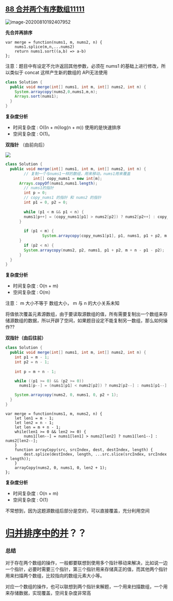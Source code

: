 

## [88 合并两个有序数组11111](https://leetcode-cn.com/problems/merge-sorted-array/)

![image-20200810192407952](/Users/yummy/web开发/GitHub/algorithm/基础篇/数组/数组.assets/image-20200810192407952.png)

**先合并再排序**



```JS
var merge = function(nums1, m, nums2, n) {
    nums1.splice(m,n,...nums2)
    return nums1.sort((a,b) => a-b)
};
```

注意：题目中有设定不允许返回其他参数，必须在  nums1 的基础上进行修改，所以类似于 concat 这样产生新的数组的 API无法使用

```Java
class Solution {
  public void merge(int[] nums1, int m, int[] nums2, int n) {
    System.arraycopy(nums2,0,nums1,m,n);
    Arrays.sort(nums1);
  }
}
```

**复杂度分析**

- 时间复杂度 : O((n + m)log(n + m))	 使用的是快速排序
- 空间复杂度 : O(1)。

**双指针** （由前向后）

![](https://cdn.jsdelivr.net/gh/yummy-zc/algorithm/images/algorithmimage-20210210213157169.png)

```Java
class Solution {
  public void merge(int[] nums1, int m, int[] nums2, int n) {
    	// 复制一个与nums1一样的数组，用来移动。nums1用来覆盖
			int[] copy_nums1 = new int[m];
      Arrays.copyOf(nums1,nums1.length);
    	// nums1的指针
    	int p = 0;
    	// copy_nums1 的指针 和 nums2 的指针
    	int p1 = 0, p2 = 0;
    
    	while (p1 < m && p1 < n) {
        nums1[p++] = (copy_nums1[p1] > nums2[p2]) ? nums2[p2++] : copy_nums1[p1++];
      }
    
    	if (p1 < m) {
				System.arraycopy(copy_nums1[p1], p1, nums1, p1 + p2, m + n - p1 - p2)
      }
    	if (p2 < n) {
      	System.arraycopy(nums2, p2, nums1, p1 + p2, m + n - p1 - p2);
      }
  }
}
```

**复杂度分析**

- 时间复杂度 : O(n + m)
- 空间复杂度 : O(m）

注意： m 大小不等于 数组大小， m 与 n 的大小关系未知

将值依次覆盖元素源数组，由于要读取源数组的值，所有需要复制出一个数组来存储源数组的数据，所以开辟了空间，如果题目设定不能复制另一数组，那么如何操作??

**双指针（由后往前）**

```Java
class Solution {
  public void merge(int[] nums1, int m, int[] nums2, int n) {
    int p1 = m - 1;
    int p2 = n - 1;
    
    int p = m + n - 1;

    while ((p1 >= 0) && (p2 >= 0))
      nums1[p--] = (nums1[p1] < nums2[p2]) ? nums2[p2--] : nums1[p1--];

    System.arraycopy(nums2, 0, nums1, 0, p2 + 1);
  }
}
```

```JS
var merge = function(nums1, m, nums2, n) {
    let len1 = m - 1;
    let len2 = n - 1;
    let len = m + n - 1;
    while(len1 >= 0 && len2 >= 0) {
        nums1[len--] = nums1[len1] > nums2[len2] ? nums1[len1--] : nums2[len2--];
    }
    function arrayCopy(src, srcIndex, dest, destIndex, length) {
        dest.splice(destIndex, length, ...src.slice(srcIndex, srcIndex + length));
    }
    arrayCopy(nums2, 0, nums1, 0, len2 + 1);
};
```

**复杂度分析**

- 时间复杂度 : O(n + m)
- 空间复杂度 : O(1）

不常想到，因为这题源数组后部分是空的，可以直接覆盖，充分利用空间

# [归并排序中的并](https://leetcode-cn.com/problems/merge-sorted-array/solution/shou-hui-tu-jie-gui-bing-pai-xu-zhong-de-bing-by-h/)？？

### 总结

对于存在两个数组的操作，一般都要联想到使用多个指针移动来解决，比如说一边一个指针，必要时需要三个指针，第三个指针用来存储真正的值，而其他两个指针用来扫描两个数组，比较指向的数组元素大小等。

对应一个数组的操作，也可以联想到两个指针来解题，一个用来扫描数组，一个用来存储数据，实现覆盖，空间复杂度非常高